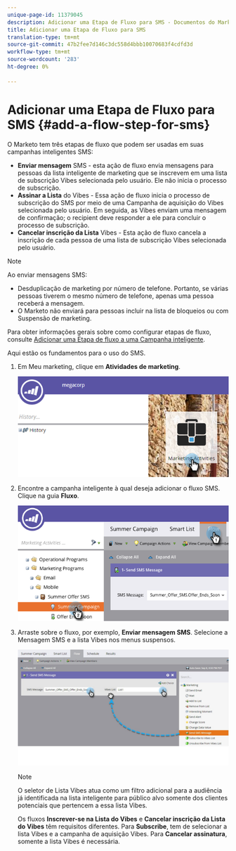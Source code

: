 ```yaml
---
unique-page-id: 11379045
description: Adicionar uma Etapa de Fluxo para SMS - Documentos do Marketing - Documentação do Produto
title: Adicionar uma Etapa de Fluxo para SMS
translation-type: tm+mt
source-git-commit: 47b2fee7d146c3dc558d4bbb10070683f4cdfd3d
workflow-type: tm+mt
source-wordcount: '283'
ht-degree: 0%

---
```



# Adicionar uma Etapa de Fluxo para SMS {#add-a-flow-step-for-sms}

O Marketo tem três etapas de fluxo que podem ser usadas em suas campanhas inteligentes SMS:

* **Enviar mensagem**  SMS - esta ação de fluxo envia mensagens para pessoas da lista inteligente de marketing que se inscrevem em uma lista de subscrição Vibes selecionada pelo usuário. Ele não inicia o processo de subscrição.
* **Assinar a Lista**  do Vibes - Essa ação de fluxo inicia o processo de subscrição do SMS por meio de uma Campanha de aquisição do Vibes selecionada pelo usuário. Em seguida, as Vibes enviam uma mensagem de confirmação; o recipient deve responder a ele para concluir o processo de subscrição.
* **Cancelar inscrição da Lista**  Vibes - Esta ação de fluxo cancela a inscrição de cada pessoa de uma lista de subscrição Vibes selecionada pelo usuário.

>[!NOTE]
>
>Ao enviar mensagens SMS:
>
>* Desduplicação de marketing por número de telefone. Portanto, se várias pessoas tiverem o mesmo número de telefone, apenas uma pessoa receberá a mensagem.
>* O Marketo não enviará para pessoas incluir na lista de bloqueios ou com Suspensão de marketing.

>



Para obter informações gerais sobre como configurar etapas de fluxo, consulte [Adicionar uma Etapa de fluxo a uma Campanha inteligente](../../../product-docs/core-marketo-concepts/smart-campaigns/flow-actions/add-a-flow-step-to-a-smart-campaign.md).

Aqui estão os fundamentos para o uso do SMS.

1. Em Meu marketing, clique em **Atividades de marketing**.

   ![](assets/image2016-7-28-11-3a41-3a17.png)

1. Encontre a campanha inteligente à qual deseja adicionar o fluxo SMS. Clique na guia **Fluxo**.

   ![](assets/image2016-7-28-11-3a43-3a41.png)

1. Arraste sobre o fluxo, por exemplo, **Enviar mensagem SMS**. Selecione a Mensagem SMS e a lista Vibes nos menus suspensos.

   ![](assets/send-sms-message-hands.jpg)

   >[!NOTE]
   >
   >O seletor de Lista Vibes atua como um filtro adicional para a audiência já identificada na lista inteligente para público alvo somente dos clientes potenciais que pertencem a essa lista Vibes.
   >
   >
   >Os fluxos **Inscrever-se na Lista do Vibes** e **Cancelar inscrição da Lista do Vibes** têm requisitos diferentes. Para **Subscribe**, tem de selecionar a lista Vibes e a campanha de aquisição Vibes. Para **Cancelar assinatura**, somente a lista Vibes é necessária.

